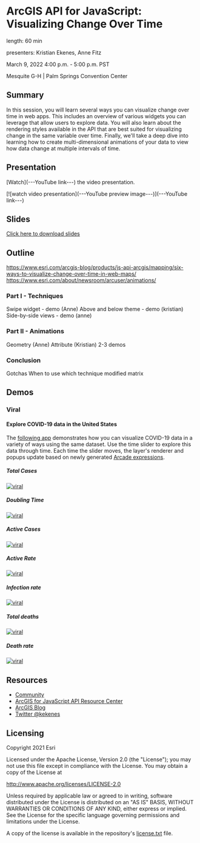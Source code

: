 # ArcGIS API for JavaScript: Visualizing Change Over Time

length: 60 min

presenters: Kristian Ekenes, Anne Fitz

March 9, 2022 4:00 p.m. - 5:00 p.m. PST

Mesquite G-H | Palm Springs Convention Center

## Summary

In this session, you will learn several ways you can visualize change over time in web apps. This includes an overview of various widgets you can leverage that allow users to explore data. You will also learn about the rendering styles available in the API that are best suited for visualizing change in the same variable over time. Finally, we'll take a deep dive into learning how to create multi-dimensional animations of your data to view how data change at multiple intervals of time.

## Presentation

[Watch](---YouTube link---) the video presentation.

[![watch video presentation](---YouTube preview image---)](---YouTube link---)

## Slides

[Click here to download slides](https://github.com/ekenes/conferences/raw/master/ds-2022/change-over-time/slides.pptx)

## Outline

<https://www.esri.com/arcgis-blog/products/js-api-arcgis/mapping/six-ways-to-visualize-change-over-time-in-web-maps/>
<https://www.esri.com/about/newsroom/arcuser/animations/>

### Part I - Techniques

Swipe widget - demo (Anne)
Above and below theme - demo (kristian)
Side-by-side views - demo (anne)

### Part II - Animations

Geometry (Anne)
Attribute (Kristian)
2-3 demos

### Conclusion

Gotchas
When to use which technique
modified matrix

## Demos

### Viral

#### Explore COVID-19 data in the United States

The [following app](https://ekenes.github.io/covid19viz/) demonstrates how you can visualize COVID-19 data in a variety of ways using the same dataset. Use the time slider to explore this data through time. Each time the slider moves, the layer's renderer and popups update based on newly generated [Arcade expressions](https://developers.arcgis.com/arcade/).

##### Total Cases

[![viral](images/total-cases.png)](https://ekenes.github.io/covid19viz/)

##### Doubling Time

[![viral](images/doubling-time.png)](https://ekenes.github.io/covid19viz/)

##### Active Cases

[![viral](images/active-cases.png)](https://ekenes.github.io/covid19viz/)

##### Active Rate

[![viral](images/active-rate.png)](https://ekenes.github.io/covid19viz/)

##### Infection rate

[![viral](images/infection-rate.png)](https://ekenes.github.io/covid19viz/)

##### Total deaths

[![viral](images/total-deaths.png)](https://ekenes.github.io/covid19viz/)

##### Death rate

[![viral](images/death-rate.png)](https://ekenes.github.io/covid19viz/)

## Resources

* [Community](https://developers.arcgis.com/en/javascript/jshelp/community.html)
* [ArcGIS for JavaScript API Resource Center](http://help.arcgis.com/en/webapi/javascript/arcgis/index.html)
* [ArcGIS Blog](https://www.esri.com/arcgis-blog/author/kekenes/)
* [Twitter @kekenes](http://twitter.com/kekenes)

## Licensing

Copyright 2021 Esri

Licensed under the Apache License, Version 2.0 (the "License");
you may not use this file except in compliance with the License.
You may obtain a copy of the License at

   <http://www.apache.org/licenses/LICENSE-2.0>

Unless required by applicable law or agreed to in writing, software
distributed under the License is distributed on an "AS IS" BASIS,
WITHOUT WARRANTIES OR CONDITIONS OF ANY KIND, either express or implied.
See the License for the specific language governing permissions and
limitations under the License.

A copy of the license is available in the repository's [license.txt](license.txt) file.
